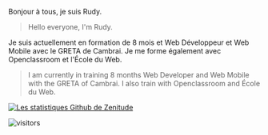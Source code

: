 Bonjour à tous, je suis Rudy.
> Hello everyone, I'm Rudy.

Je suis actuellement en formation de 8 mois et Web Développeur et Web Mobile avec le GRETA de Cambrai.
Je me forme également avec Openclassroom et l'École du Web.
> I am currently in training 8 months Web Developer and Web Mobile with the GRETA of Cambrai.
> I also train with Openclassroom and École du Web.

[![Les statistiques Github de Zenitude](https://github-readme-stats.vercel.app/api?username=Zenitude)](https://github.com/Zenitude/github-readme-stats&theme=dark)

![visitors](https://visitor-badge.glitch.me/badge?page_id=Zenitude&left_color=green&right_color=red)
